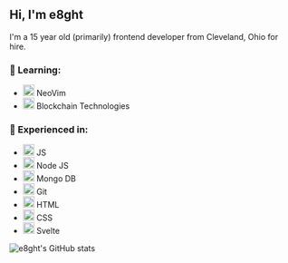 <h2>Hi, I'm e8ght</h2>
<p>I'm a 15 year old (primarily) frontend developer from Cleveland, Ohio for hire.</p>

<h3> 🍃 Learning: </h3>
<ul>
  <li> <img src="https://upload.wikimedia.org/wikipedia/commons/thumb/3/3a/Neovim-mark.svg/1200px-Neovim-mark.svg.png" width: "20px" height="20px"> NeoVim </l1>
  <li> <img src="https://bitcoin.org/img/icons/opengraph.png?1652976465" width: "20px" height="20px"> Blockchain Technologies </l1>
</ul>

<h3> 🧠 Experienced in: </h3>
<ul>
  <li> <img src="https://upload.wikimedia.org/wikipedia/commons/6/6a/JavaScript-logo.png" width: "20px" height="20px"> JS </l1>
  <li> <img src="https://cdn-icons-png.flaticon.com/512/5968/5968322.png" width: "20px" height="20px"> Node JS </l1>
  <li> <img src="https://cdn.iconscout.com/icon/free/png-256/mongodb-3521676-2945120.png" width: "20px" height="20px"> Mongo DB </l1>
  <li> <img src="https://git-scm.com/images/logos/downloads/Git-Icon-1788C.png" width: "20px" height="20px"> Git </l1>
  <li> <img src="https://cdn-icons-png.flaticon.com/512/732/732212.png?w=360" width: "20px" height="20px"> HTML </l1>
  <li> <img src="https://upload.wikimedia.org/wikipedia/commons/thumb/6/62/CSS3_logo.svg/800px-CSS3_logo.svg.png" width: "20px" height="20px"> CSS </l1>
  <li> <img src="https://upload.wikimedia.org/wikipedia/commons/thumb/1/1b/Svelte_Logo.svg/1200px-Svelte_Logo.svg.png" width: "20px" height="20px"> Svelte </l1>
</ul>

![e8ght's GitHub stats](https://github-readme-stats.vercel.app/api?username=e8ght-fe&count_private=true&hide_border=true&theme=dark)
